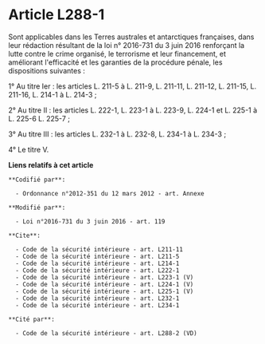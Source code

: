 # Article L288-1

Sont applicables dans les Terres australes et antarctiques françaises, dans leur rédaction résultant de la loi n° 2016-731 du
3 juin 2016 renforçant la lutte contre le crime organisé, le terrorisme et leur financement, et améliorant l'efficacité et
les garanties de la procédure pénale, les dispositions suivantes : 

1° Au titre Ier : les articles L. 211-5 à L. 211-9, L. 211-11, L. 211-12, L. 211-15, L. 211-16, L. 214-1 à L. 214-3 ; 

2° Au titre II : les articles L. 222-1, L. 223-1 à L. 223-9, L. 224-1 et L. 225-1 à L. 225-6 L. 225-7 ; 

3° Au titre III : les articles L. 232-1 à L. 232-8, L. 234-1 à L. 234-3 ; 

4° Le titre V.

**Liens relatifs à cet article**

	**Codifié par**:

	  - Ordonnance n°2012-351 du 12 mars 2012 - art. Annexe

	**Modifié par**:

	  - Loi n°2016-731 du 3 juin 2016 - art. 119

	**Cite**:

	  - Code de la sécurité intérieure - art. L211-11
	  - Code de la sécurité intérieure - art. L211-5
	  - Code de la sécurité intérieure - art. L214-1
	  - Code de la sécurité intérieure - art. L222-1
	  - Code de la sécurité intérieure - art. L223-1 (V)
	  - Code de la sécurité intérieure - art. L224-1 (V)
	  - Code de la sécurité intérieure - art. L225-1 (V)
	  - Code de la sécurité intérieure - art. L232-1
	  - Code de la sécurité intérieure - art. L234-1

	**Cité par**:

	  - Code de la sécurité intérieure - art. L288-2 (VD)
